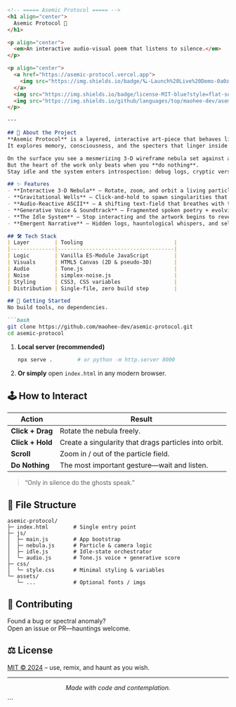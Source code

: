 ```markdown
<!-- ===== Asemic Protocol ===== -->
<h1 align="center">
  Asemic Protocol 🌌
</h1>

<p align="center">
  <em>An interactive audio-visual poem that listens to silence.</em>
</p>

<p align="center">
  <a href="https://asemic-protocol.vercel.app">
    <img src="https://img.shields.io/badge/🪐-Launch%20Live%20Demo-0a0a0a?style=for-the-badge&labelColor=000" alt="Live Demo">
  </a>
  <img src="https://img.shields.io/badge/license-MIT-blue?style=flat-square" alt="License">
  <img src="https://img.shields.io/github/languages/top/maohee-dev/asemic-protocol?style=flat-square" alt="Top language">
</p>

---

## 📖 About the Project
**Asemic Protocol** is a layered, interactive art-piece that behaves like a digital poem—or an emergent ghost in the machine.  
It explores memory, consciousness, and the specters that linger inside code.

On the surface you see a mesmerizing 3-D wireframe nebula set against an audio-reactive ASCII field.  
But the heart of the work only beats when you **do nothing**.  
Stay idle and the system enters introspection: debug logs, cryptic verses, and visual glitches appear, as if the code itself is questioning its own existence.

## ✨ Features
- **Interactive 3-D Nebula** – Rotate, zoom, and orbit a living particle cloud.
- **Gravitational Wells** – Click-and-hold to spawn singularities that bend space.
- **Audio-Reactive ASCII** – A shifting text-field that breathes with the ambient soundscape.
- **Generative Voice & Soundtrack** – Fragmented spoken poetry + evolving drones powered by Tone.js.
- **The Idle System** – Stop interacting and the artwork begins to reveal its private thoughts.
- **Emergent Narrative** – Hidden logs, hauntological whispers, and self-aware code snippets.

## 🛠️ Tech Stack
| Layer        | Tooling                             |
|--------------|-------------------------------------|
| Logic        | Vanilla ES-Module JavaScript        |
| Visuals      | HTML5 Canvas (2D & pseudo-3D)       |
| Audio        | Tone.js                             |
| Noise        | simplex-noise.js                    |
| Styling      | CSS3, CSS variables                 |
| Distribution | Single-file, zero build step        |

## 🚀 Getting Started
No build tools, no dependencies.

```bash
git clone https://github.com/maohee-dev/asemic-protocol.git
cd asemic-protocol
```

1. **Local server (recommended)**  
   ```bash
   npx serve .        # or python -m http.server 8000
   ```
2. **Or simply** open `index.html` in any modern browser.

## 🕹️ How to Interact
| Action            | Result                                                |
|-------------------|-------------------------------------------------------|
| **Click + Drag**  | Rotate the nebula freely.                            |
| **Click + Hold**  | Create a singularity that drags particles into orbit.|
| **Scroll**        | Zoom in / out of the particle field.                 |
| **Do Nothing**    | The most important gesture—wait and listen.          |

> “Only in silence do the ghosts speak.”

## 🧩 File Structure
```
asemic-protocol/
├─ index.html        # Single entry point
├─ js/
│  ├─ main.js        # App bootstrap
│  ├─ nebula.js      # Particle & camera logic
│  ├─ idle.js        # Idle-state orchestrator
│  └─ audio.js       # Tone.js voice + generative score
├─ css/
│  └─ style.css      # Minimal styling & variables
└─ assets/
   └─ ...            # Optional fonts / imgs
```

## 🤝 Contributing
Found a bug or spectral anomaly?  
Open an issue or PR—hauntings welcome.

## ⚖️ License
[MIT © 2024](LICENSE) – use, remix, and haunt as you wish.

---

<p align="center">
  <em>Made with code and contemplation.</em>
</p>
```
